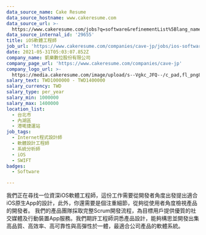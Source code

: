 ```yaml
---
data_source_name: Cake Resume
data_source_hostname: www.cakeresume.com
data_source_url: >-
  https://www.cakeresume.com/jobs?q=software&refinementList%5Blang_name%5D%5B0%5D=English&refinementList%5Bsalary_type%5D=per_year&range%5Bsalary_range%5D%5Bmin%5D=1000000&page=2
data_source_internal_id: '29655'
title: iOS軟體工程師
job_url: 'https://www.cakeresume.com/companies/cave-jp/jobs/ios-software-engineer-bf2cbe'
date: 2021-05-31T05:03:07.852Z
company_name: 凱樂數位股份有限公司
company_page_url: 'https://www.cakeresume.com/companies/cave-jp'
company_logo_url: >-
  https://media.cakeresume.com/image/upload/s--Vgkc_JFQ--/c_pad,fl_png8,h_200,w_200/v1614857295/kf0uf1twtpfxbe7zriot.png
salary_text: TWD1000000 - TWD1400000
salary_currency: TWD
salary_type: per_year
salary_min: 1000000
salary_max: 1400000
location_list:
  - 台北市
  - 內湖區
  - 港墘捷運站
job_tags:
  - Internet程式設計師
  - 軟體設計工程師
  - 系統分析師
  - iOS
  - SWIFT
badges:
  - Software

---
```


我們正在尋找一位資深iOS軟體工程師，這份工作需要從開發者角度出發提出適合iOS原生App的設計，此外，你還需要是個注重細節，從夠從使用者角度檢視產品的開發者。 我們的產品團隊採取完整Scrum開發流程，為目標用戶提供優質的社交媒體及行動裝置App服務。我們期許工程師洞悉產品設計，能夠構思並開發出集高品質、高效率、高可靠性與高彈性於一體，最適合公司產品的軟體系統。